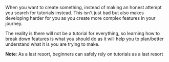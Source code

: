 When you want to create something, instead of making an honest attempt you search for tutorials instead. This isn't just bad but also makes developing harder for you as you create more complex features in your journey.

The reality is there will not be a tutorial for everything, so learning how to break down features is what you should do as it will help you to plan/better understand what it is you are trying to make.

**Note**: As a last resort, beginners can safely rely on tutorials as a last resort